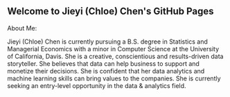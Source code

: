 ## Welcome to Jieyi (Chloe) Chen's GitHub Pages

About Me:

Jieyi (Chloe) Chen is currently pursuing a B.S. degree in Statistics and Managerial Economics with a minor in Computer Science at the University of California, Davis. She is a creative, conscientious and results-driven data storyteller. She believes that data can help business to support and monetize their decisions. She is confident that her data analytics and machine learning skills can bring values to the companies. She is currently seeking an entry-level opportunity in the data & analytics field. 
